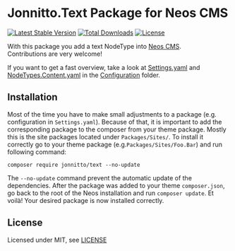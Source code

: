 Jonnitto.Text Package for Neos CMS
==================================

[![Latest Stable Version](https://poser.pugx.org/jonnitto/text/v/stable)](https://packagist.org/packages/jonnitto/text)
[![Total Downloads](https://poser.pugx.org/jonnitto/text/downloads)](https://packagist.org/packages/jonnitto/text)
[![License](https://poser.pugx.org/jonnitto/text/license)](https://packagist.org/packages/jonnitto/text)

With this package you add a text NodeType into [Neos CMS](https://www.neos.io).  
Contributions are very welcome!


If you want to get a fast overview, take a look at [Settings.yaml](Configuration/Settings.yaml) and [NodeTypes.Content.yaml](Configuration/NodeTypes.Content.yaml) in the [Configuration](Configuration) folder.

Installation
------------

Most of the time you have to make small adjustments to a package (e.g. configuration in `Settings.yaml`). Because of that, it is important to add the corresponding package to the composer from your theme package. Mostly this is the site packages located under `Packages/Sites/`. To install it correctly go to your theme package (e.g.`Packages/Sites/Foo.Bar`) and run following command:

```
composer require jonnitto/text --no-update
```

The `--no-update` command prevent the automatic update of the dependencies. After the package was added to your theme `composer.json`, go back to the root of the Neos installation and run `composer update`. Et voilà! Your desired package is now installed correctly.



License
-------

Licensed under MIT, see [LICENSE](LICENSE)
